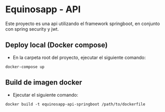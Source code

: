 # Equinosapp - API
Este proyecto es una api utilizando el framework springboot, en conjunto con spring security y jwt.

## Deploy local (Docker compose)
- En la carpeta root del proyecto, ejecutar el siguiente comando:
```
docker-compose up
```

## Build de imagen docker
- Ejecutar el siguiente comando:
```
docker build -t equinosapp-api-springboot /path/to/dockerfile
```
